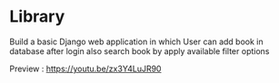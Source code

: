 # Library
Build a basic Django web application in which User can add book in database after login also search book by apply available filter options

Preview : https://youtu.be/zx3Y4LuJR90
